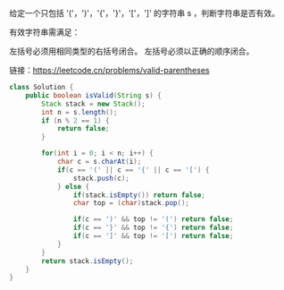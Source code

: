 给定一个只包括 '('，')'，'{'，'}'，'['，']' 的字符串 s ，判断字符串是否有效。

有效字符串需满足：

左括号必须用相同类型的右括号闭合。
左括号必须以正确的顺序闭合。

链接：https://leetcode.cn/problems/valid-parentheses


```java
class Solution {
    public boolean isValid(String s) {
        Stack stack = new Stack();
        int n = s.length();
        if (n % 2 == 1) {
            return false;
        }

        for(int i = 0; i < n; i++) {
            char c = s.charAt(i);
            if(c == '(' || c == '{' || c == '[') {
                stack.push(c);
            } else {
                if(stack.isEmpty()) return false;
                char top = (char)stack.pop();

                if(c == ')' && top != '(') return false;
                if(c == '}' && top != '{') return false;
                if(c == ']' && top != '[') return false;
            }
        }
        return stack.isEmpty();
    }
}
```

